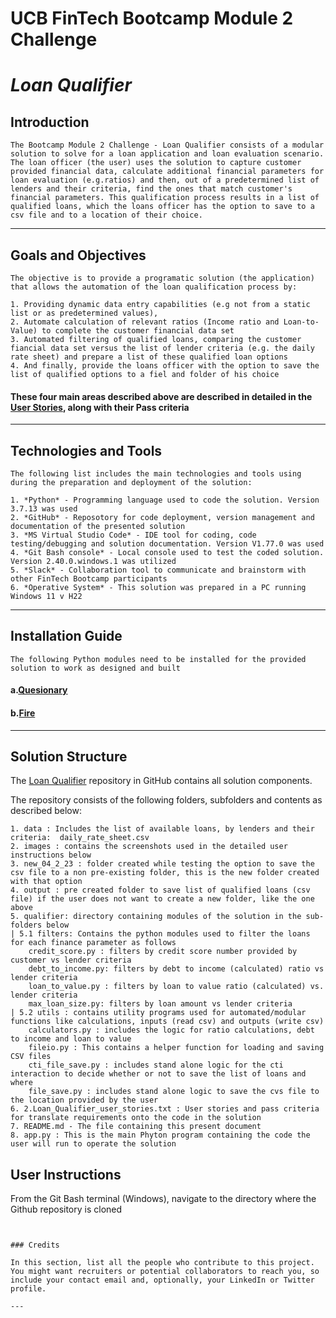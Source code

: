 # **UCB FinTech Bootcamp Module 2 Challenge**
# *Loan Qualifier*
## Introduction

    The Bootcamp Module 2 Challenge - Loan Qualifier consists of a modular solution to solve for a loan application and loan evaluation scenario. 
    The loan officer (the user) uses the solution to capture customer provided financial data, calculate additional financial parameters for loan evaluation (e.g.ratios) and then, out of a predetermined list of lenders and their criteria, find the ones that match customer's financial parameters. This qualification process results in a list of qualified loans, which the loans officer has the option to save to a csv file and to a location of their choice.
---
## Goals and Objectives

    The objective is to provide a programatic solution (the application) that allows the automation of the loan qualification process by:

    1. Providing dynamic data entry capabilities (e.g not from a static list or as predetermined values), 
    2. Automate calculation of relevant ratios (Income ratio and Loan-to-Value) to complete the customer financial data set
    3. Automated filtering of qualified loans, comparing the customer fiancial data set versus the list of lender criteria (e.g. the daily rate sheet) and prepare a list of these qualified loan options
    4. And finally, provide the loans officer with the option to save the list of qualified options to a fiel and folder of his choice

#### These four main areas described above are described in detailed in the [User Stories](https://github.com/LUTOV001/2.Loan-Qualifyer/blob/main/2.Loan_Qualifyer_user_stories.txt), along with their Pass criteria
---
## Technologies and Tools
    The following list includes the main technologies and tools using during the preparation and deployment of the solution:

    1. *Python* - Programming language used to code the solution. Version 3.7.13 was used
    2. *GitHub* - Reposotory for code deployment, version management and documentation of the presented solution
    3. *MS Virtual Studio Code* - IDE tool for coding, code testing/debugging and solution documentation. Version V1.77.0 was used
    4. *Git Bash console* - Local console used to test the coded solution. Version 2.40.0.windows.1 was utilized
    5. *Slack* - Collaboration tool to communicate and brainstorm with other FinTech Bootcamp participants
    6. *Operative System* - This solution was prepared in a PC running Windows 11 v H22
---
## Installation Guide

    The following Python modules need to be installed for the provided solution to work as designed and built
#### a.[Quesionary](https://lyz-code.github.io/blue-book/questionary/) 
#### b.[Fire](https://github.com/google/python-fire)


---
## Solution Structure

The [Loan Qualifier](https://github.com/LUTOV001/2.Loan-Qualifyer) repository in GitHub contains all solution components.

The repository consists of the following folders, subfolders and contents as described below:
 
    1. data : Includes the list of available loans, by lenders and their criteria:  daily_rate_sheet.csv
    2. images : contains the screenshots used in the detailed user instructions below
    3. new_04_2_23 : folder created while testing the option to save the csv file to a non pre-existing folder, this is the new folder created with that option
    4. output : pre created folder to save list of qualified loans (csv file) if the user does not want to create a new folder, like the one above
    5. qualifier: directory containing modules of the solution in the sub-folders below
    | 5.1 filters: Contains the python modules used to filter the loans for each finance parameter as follows
        credit_score.py : filters by credit score number provided by customer vs lender criteria
        debt_to_income.py: filters by debt to income (calculated) ratio vs lender criteria
        loan_to_value.py : filters by loan to value ratio (calculated) vs. lender criteria
        max_loan_size.py: filters by loan amount vs lender criteria
    | 5.2 utils : contains utility programs used for automated/modular functions like calculations, inputs (read csv) and outputs (write csv)
        calculators.py : includes the logic for ratio calculations, debt to income and loan to value
        fileio.py : This contains a helper function for loading and saving CSV files
        cti_file_save.py : includes stand alone logic for the cti interaction to decide whether or not to save the list of loans and where
        file_save.py : includes stand alone logic to save the cvs file to the location provided by the user
    6. 2.Loan_Qualifier_user_stories.txt : User stories and pass criteria for translate requirements onto the code in the solution
    7. README.md - The file containing this present document
    8. app.py : This is the main Phyton program containing the code the user will run to operate the solution 

## User Instructions
From the Git Bash terminal (Windows), navigate to the directory where the Github repository is cloned

```


### Credits

In this section, list all the people who contribute to this project. You might want recruiters or potential collaborators to reach you, so include your contact email and, optionally, your LinkedIn or Twitter profile.

---

